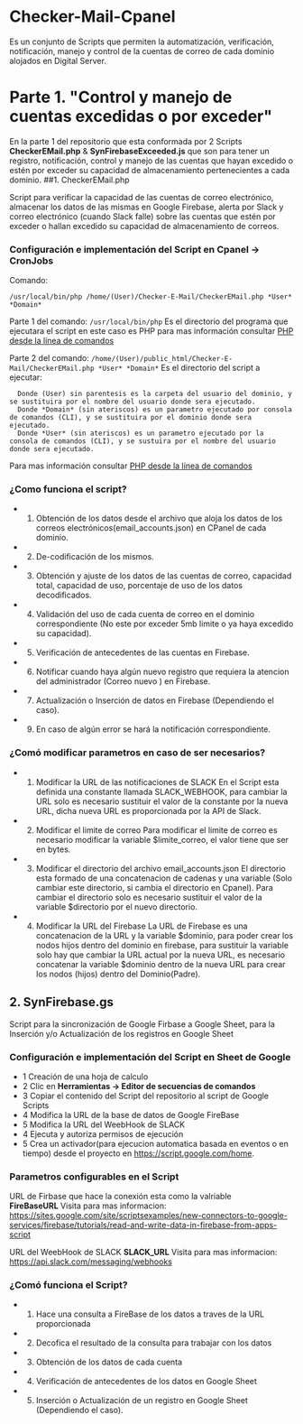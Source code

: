 # Checker-Mail-Cpanel

Es un conjunto de Scripts que permiten la automatización, verificación, notificación, manejo y control de la cuentas de correo de cada dominio alojados en Digital Server.

# Parte 1. "Control y manejo de cuentas excedidas o por exceder"
En la parte 1 del repositorio que esta conformada por 2 Scripts **CheckerEMail.php** & **SynFirebaseExceeded.js** que son para tener un registro, notificación, control y manejo de las cuentas que hayan excedido o estén por exceder su capacidad de almacenamiento pertenecientes a cada dominio.
##1. CheckerEMail.php

Script para verificar la capacidad de las cuentas de correo electrónico, almacenar los datos de las mismas en Google Firebase, alerta por Slack y correo electrónico (cuando Slack falle) sobre las cuentas que estén por exceder o hallan excedido su capacidad de almacenamiento de  correos.

### Configuración e implementación del Script en **Cpanel -> CronJobs**
Comando:

 ```/usr/local/bin/php /home/(User)/Checker-E-Mail/CheckerEMail.php *User* *Domain*```

Parte 1 del comando:
 ```/usr/local/bin/php```
Es el directorio del programa que ejecutara el script en este caso es PHP para mas información consultar [PHP desde la línea de comandos](http://php.net/manual/es/features.commandline.php)

Parte 2 del comando:
 ```/home/(User)/public_html/Checker-E-Mail/CheckerEMail.php *User* *Domain*```
Es el directorio del script a ejecutar:

      Donde (User) sin parentesis es la carpeta del usuario del dominio, y se sustituira por el nombre del usuario donde sera ejecutado.
      Donde *Domain* (sin ateriscos) es un parametro ejecutado por consola de comandos (CLI), y se sustituira por el dominio donde sera ejecutado.
      Donde *User* (sin ateriscos) es un parametro ejecutado por la consola de comandos (CLI), y se sustuira por el nombre del usuario donde sera ejecutado.

Para mas información consultar [PHP desde la línea de comandos](http://php.net/manual/es/features.commandline.php)

### ¿Como funciona el script?

* 1. Obtención de los datos desde el archivo que aloja los datos de los correos electrónicos(email_accounts.json) en CPanel de cada dominio.
* 2. De-codificación de los mismos.
* 3. Obtención y ajuste de los datos de las cuentas de correo, capacidad total, capacidad de uso, porcentaje de uso de los datos decodificados.
* 4. Validación del uso de cada cuenta de correo en el dominio correspondiente (No este por exceder 5mb limite o ya haya excedido su capacidad).
* 5. Verificación de antecedentes de las cuentas en Firebase.
* 6. Notificar cuando haya algún nuevo registro que requiera la atencion del administrador (Correo nuevo ) en Firebase.
* 7. Actualización o Inserción de datos en Firebase (Dependiendo el caso).
* 9. En caso de algún error se hará la notificación correspondiente.

### ¿Comó modificar parametros en caso de ser necesarios?

* 1. Modificar la URL de las notificaciones de SLACK
   En el Script esta definida una constante llamada SLACK_WEBHOOK, para cambiar la URL solo es necesario sustituir el valor de la constante por la nueva URL, dicha nueva URL es proporcionada por la API de Slack.
* 2. Modificar el limite de correo
   Para modificar el limite de correo es necesario modificar la variable $limite_correo, el valor  tiene que ser en bytes.
* 3. Modificar el directorio del archivo email_accounts.json
   El directorio esta formado de una concatenacion de cadenas y una variable (Solo cambiar este directorio, si cambia el directorio en Cpanel). Para cambiar el directorio solo es necesario sustituir el valor de la variable $directorio por el nuevo directorio.
* 4. Modificar la URL del Firebase
   La URL de Firebase es una concatenacion de la URL y la variable $dominio, para poder crear los nodos hijos dentro del dominio en firebase, para sustituir la variable solo hay que cambiar la URL actual por la nueva URL, es necesario concatenar la variable $dominio dentro de la nueva URL para crear los nodos (hijos) dentro del Dominio(Padre).

## 2. SynFirebase.gs

Script para la sincronización de Google Firbase a Google Sheet, para la Inserción y/o Actualización de los registros en Google Sheet

### Configuración e implementación del Script en Sheet de Google
* 1 Creación de una hoja de calculo
* 2 Clic en **Herramientas -> Editor de secuencias de comandos**
* 3 Copiar el contenido del Script del repositorio al script de Google Scripts
* 4 Modifica la URL de la base de datos de Google FireBase
* 5 Modifica la URL del WeebHook de SLACK
* 4 Ejecuta y autoriza permisos de ejecución
* 5 Crea un activador(para ejecucion automatica basada en eventos o en tiempo) desde el proyecto en https://script.google.com/home.

### Parametros configurables en el Script

 URL de Firbase que hace la conexión esta como la valriable  
 **FireBaseURL**
 Visita para mas informacion: https://sites.google.com/site/scriptsexamples/new-connectors-to-google-services/firebase/tutorials/read-and-write-data-in-firebase-from-apps-script


 URL del WeebHook de SLACK
 **SLACK_URL**
Visita para mas informacion: https://api.slack.com/messaging/webhooks

### ¿Comó funciona el Script?

* 1. Hace una consulta a FireBase de los datos a traves de la URL proporcionada
* 2. Decofica el resultado de la consulta para trabajar con los datos
* 3. Obtención de los datos de cada cuenta
* 4. Verificación de antecedentes de los datos en Google Sheet
* 5. Inserción o Actualización de un registro en Google Sheet (Dependiendo el caso).
